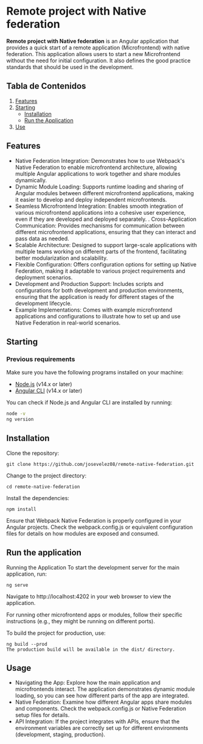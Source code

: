 # Remote project with Native federation

**Remote project with Native federation** is an Angular application that provides a quick start of a remote application (Microfrontend) with native federation. This application allows users to start a new Microfrontend without the need for initial configuration. It also defines the good practice standards that should be used in the development.

## Tabla de Contenidos
1. [Features](#features)
2. [Starting](#starting)
   - [Installation](#installation)
   - [Run the Application](#run-the-application)
3. [Use](#usage)
   
## Features
- Native Federation Integration: Demonstrates how to use Webpack's Native Federation to enable microfrontend architecture, allowing multiple Angular applications to work together and share modules dynamically.
- Dynamic Module Loading: Supports runtime loading and sharing of Angular modules between different microfrontend applications, making it easier to develop and deploy independent microfrontends.
- Seamless Microfrontend Integration: Enables smooth integration of various microfrontend applications into a cohesive user experience, even if they are developed and deployed separately.
. Cross-Application Communication: Provides mechanisms for communication between different microfrontend applications, ensuring that they can interact and pass data as needed.
- Scalable Architecture: Designed to support large-scale applications with multiple teams working on different parts of the frontend, facilitating better modularization and scalability.
- Flexible Configuration: Offers configuration options for setting up Native Federation, making it adaptable to various project requirements and deployment scenarios.
- Development and Production Support: Includes scripts and configurations for both development and production environments, ensuring that the application is ready for different stages of the development lifecycle.
- Example Implementations: Comes with example microfrontend applications and configurations to illustrate how to set up and use Native Federation in real-world scenarios.

## Starting

### Previous requirements

Make sure you have the following programs installed on your machine:

- [Node.js](https://nodejs.org/) (v14.x or later)
- [Angular CLI](https://angular.io/cli) (v14.x or later)

You can check if Node.js and Angular CLI are installed by running:

```bash
node -v
ng version
```


## Installation
Clone the repository:
```
git clone https://github.com/josevelez08/remote-native-federation.git
```
Change to the project directory:
```
cd remote-native-federation
```
Install the dependencies:
```
npm install
```
Ensure that Webpack Native Federation is properly configured in your Angular projects. Check the webpack.config.js or equivalent configuration files for details on how modules are exposed and consumed.

## Run the application
Running the Application
To start the development server for the main application, run:
```
ng serve
```
Navigate to http://localhost:4202 in your web browser to view the application.

For running other microfrontend apps or modules, follow their specific instructions (e.g., they might be running on different ports).

To build the project for production, use:
```
ng build --prod
The production build will be available in the dist/ directory.
```
## Usage
- Navigating the App: Explore how the main application and microfrontends interact. The application demonstrates dynamic module loading, so you can see how different parts of the app are integrated.
- Native Federation: Examine how different Angular apps share modules and components. Check the webpack.config.js or Native Federation setup files for details.
- API Integration: If the project integrates with APIs, ensure that the environment variables are correctly set up for different environments (development, staging, production).
